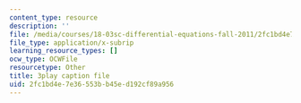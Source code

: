 ```yaml
---
content_type: resource
description: ''
file: /media/courses/18-03sc-differential-equations-fall-2011/2fc1bd4e7e36553bb45ed192cf89a956_yD0_EQLxHcw.vtt
file_type: application/x-subrip
learning_resource_types: []
ocw_type: OCWFile
resourcetype: Other
title: 3play caption file
uid: 2fc1bd4e-7e36-553b-b45e-d192cf89a956
---
```

